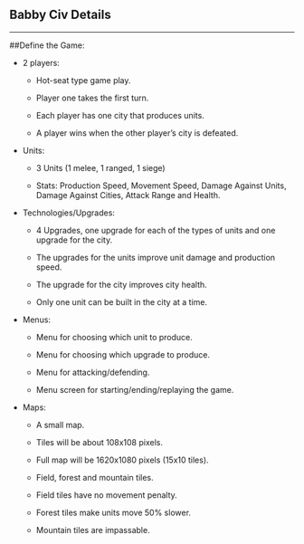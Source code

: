 ## Babby Civ Details
-----------------------------

##Define the Game:

- 2 players:

	- Hot-seat type game play.

	- Player one takes the first turn.

	- Each player has one city that produces units.

	- A player wins when the other player’s city is defeated.

- Units:

	- 3 Units (1 melee, 1 ranged, 1 siege)

	- Stats: Production Speed, Movement Speed, Damage Against Units, Damage Against Cities, Attack Range and Health.

- Technologies/Upgrades:

	- 4 Upgrades, one upgrade for each of the types of units and one upgrade for the city.

	- The upgrades for the units improve unit damage and production speed.

	- The upgrade for the city improves city health.

	- Only one unit can be built in the city at a time.

- Menus:

	- Menu for choosing which unit to produce.

	- Menu for choosing which upgrade to produce.

	- Menu for attacking/defending.

	- Menu screen for starting/ending/replaying the game.

- Maps:

	- A small map.

	- Tiles will be about 108x108 pixels.

	- Full map will be 1620x1080 pixels (15x10 tiles).

	- Field, forest and mountain tiles.

	- Field tiles have no movement penalty.

	- Forest tiles make units move 50% slower.

	- Mountain tiles are impassable.

